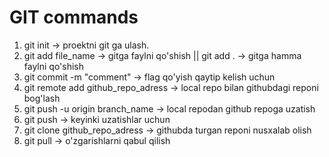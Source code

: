 # GIT commands

1. git init -> proektni git ga ulash.
2. git add file_name -> gitga faylni qo'shish || git add . -> gitga hamma faylni qo'shish
3. git commit -m "comment" -> flag qo'yish qaytip kelish uchun
4. git remote add github_repo_adress -> local repo bilan githubdagi reponi bog'lash
5. git push -u origin branch_name -> local repodan github repoga uzatish
6. git push -> keyinki uzatishlar uchun
7. git clone github_repo_adress -> githubda turgan reponi nusxalab olish
8. git pull -> o'zgarishlarni qabul qilish